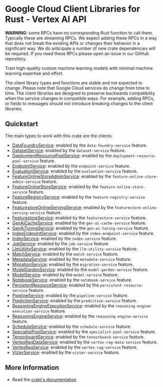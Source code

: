 # Google Cloud Client Libraries for Rust - Vertex AI API

<!-- Code generated by sidekick. DO NOT EDIT. -->


**WARNING:** some RPCs have no corresponding Rust function to call them.
Typically these are streaming RPCs. We expect adding these RPCs in a
way that does not break the existing APIs or changes their behavior in a
significant way. We do anticipate a number of new crate dependencies
will be required. If you need these RPCs please open an issue in our
GitHub repository.

Train high-quality custom machine learning models with minimal machine
learning expertise and effort.

The client library types and functions are stable and not expected to change.
Please note that Google Cloud services do change from time to time. The client
libraries are designed to preserve backwards compatibility when the service
changes in compatible ways. For example, adding RPCs, or fields to messages
should not introduce breaking changes to the client libraries.

## Quickstart

The main types to work with this crate are the clients:

- [DataFoundryService]: enabled by the `data-foundry-service` feature.
- [DatasetService]: enabled by the `dataset-service` feature.
- [DeploymentResourcePoolService]: enabled by the `deployment-resource-pool-service` feature.
- [EndpointService]: enabled by the `endpoint-service` feature.
- [EvaluationService]: enabled by the `evaluation-service` feature.
- [FeatureOnlineStoreAdminService]: enabled by the `feature-online-store-admin-service` feature.
- [FeatureOnlineStoreService]: enabled by the `feature-online-store-service` feature.
- [FeatureRegistryService]: enabled by the `feature-registry-service` feature.
- [FeaturestoreOnlineServingService]: enabled by the `featurestore-online-serving-service` feature.
- [FeaturestoreService]: enabled by the `featurestore-service` feature.
- [GenAiCacheService]: enabled by the `gen-ai-cache-service` feature.
- [GenAiTuningService]: enabled by the `gen-ai-tuning-service` feature.
- [IndexEndpointService]: enabled by the `index-endpoint-service` feature.
- [IndexService]: enabled by the `index-service` feature.
- [JobService]: enabled by the `job-service` feature.
- [LlmUtilityService]: enabled by the `llm-utility-service` feature.
- [MatchService]: enabled by the `match-service` feature.
- [MetadataService]: enabled by the `metadata-service` feature.
- [MigrationService]: enabled by the `migration-service` feature.
- [ModelGardenService]: enabled by the `model-garden-service` feature.
- [ModelService]: enabled by the `model-service` feature.
- [NotebookService]: enabled by the `notebook-service` feature.
- [PersistentResourceService]: enabled by the `persistent-resource-service` feature.
- [PipelineService]: enabled by the `pipeline-service` feature.
- [PredictionService]: enabled by the `prediction-service` feature.
- [ReasoningEngineExecutionService]: enabled by the `reasoning-engine-execution-service` feature.
- [ReasoningEngineService]: enabled by the `reasoning-engine-service` feature.
- [ScheduleService]: enabled by the `schedule-service` feature.
- [SpecialistPoolService]: enabled by the `specialist-pool-service` feature.
- [TensorboardService]: enabled by the `tensorboard-service` feature.
- [VertexRagDataService]: enabled by the `vertex-rag-data-service` feature.
- [VertexRagService]: enabled by the `vertex-rag-service` feature.
- [VizierService]: enabled by the `vizier-service` feature.

## More Information

- Read the [crate's documentation](https://docs.rs/google-cloud-aiplatform-v1/latest/google-cloud-aiplatform-v1)

[DataFoundryService]: https://docs.rs/google-cloud-aiplatform-v1/latest/google_cloud_aiplatform_v1/client/struct.DataFoundryService.html
[DatasetService]: https://docs.rs/google-cloud-aiplatform-v1/latest/google_cloud_aiplatform_v1/client/struct.DatasetService.html
[DeploymentResourcePoolService]: https://docs.rs/google-cloud-aiplatform-v1/latest/google_cloud_aiplatform_v1/client/struct.DeploymentResourcePoolService.html
[EndpointService]: https://docs.rs/google-cloud-aiplatform-v1/latest/google_cloud_aiplatform_v1/client/struct.EndpointService.html
[EvaluationService]: https://docs.rs/google-cloud-aiplatform-v1/latest/google_cloud_aiplatform_v1/client/struct.EvaluationService.html
[FeatureOnlineStoreAdminService]: https://docs.rs/google-cloud-aiplatform-v1/latest/google_cloud_aiplatform_v1/client/struct.FeatureOnlineStoreAdminService.html
[FeatureOnlineStoreService]: https://docs.rs/google-cloud-aiplatform-v1/latest/google_cloud_aiplatform_v1/client/struct.FeatureOnlineStoreService.html
[FeatureRegistryService]: https://docs.rs/google-cloud-aiplatform-v1/latest/google_cloud_aiplatform_v1/client/struct.FeatureRegistryService.html
[FeaturestoreOnlineServingService]: https://docs.rs/google-cloud-aiplatform-v1/latest/google_cloud_aiplatform_v1/client/struct.FeaturestoreOnlineServingService.html
[FeaturestoreService]: https://docs.rs/google-cloud-aiplatform-v1/latest/google_cloud_aiplatform_v1/client/struct.FeaturestoreService.html
[GenAiCacheService]: https://docs.rs/google-cloud-aiplatform-v1/latest/google_cloud_aiplatform_v1/client/struct.GenAiCacheService.html
[GenAiTuningService]: https://docs.rs/google-cloud-aiplatform-v1/latest/google_cloud_aiplatform_v1/client/struct.GenAiTuningService.html
[IndexEndpointService]: https://docs.rs/google-cloud-aiplatform-v1/latest/google_cloud_aiplatform_v1/client/struct.IndexEndpointService.html
[IndexService]: https://docs.rs/google-cloud-aiplatform-v1/latest/google_cloud_aiplatform_v1/client/struct.IndexService.html
[JobService]: https://docs.rs/google-cloud-aiplatform-v1/latest/google_cloud_aiplatform_v1/client/struct.JobService.html
[LlmUtilityService]: https://docs.rs/google-cloud-aiplatform-v1/latest/google_cloud_aiplatform_v1/client/struct.LlmUtilityService.html
[MatchService]: https://docs.rs/google-cloud-aiplatform-v1/latest/google_cloud_aiplatform_v1/client/struct.MatchService.html
[MetadataService]: https://docs.rs/google-cloud-aiplatform-v1/latest/google_cloud_aiplatform_v1/client/struct.MetadataService.html
[MigrationService]: https://docs.rs/google-cloud-aiplatform-v1/latest/google_cloud_aiplatform_v1/client/struct.MigrationService.html
[ModelGardenService]: https://docs.rs/google-cloud-aiplatform-v1/latest/google_cloud_aiplatform_v1/client/struct.ModelGardenService.html
[ModelService]: https://docs.rs/google-cloud-aiplatform-v1/latest/google_cloud_aiplatform_v1/client/struct.ModelService.html
[NotebookService]: https://docs.rs/google-cloud-aiplatform-v1/latest/google_cloud_aiplatform_v1/client/struct.NotebookService.html
[PersistentResourceService]: https://docs.rs/google-cloud-aiplatform-v1/latest/google_cloud_aiplatform_v1/client/struct.PersistentResourceService.html
[PipelineService]: https://docs.rs/google-cloud-aiplatform-v1/latest/google_cloud_aiplatform_v1/client/struct.PipelineService.html
[PredictionService]: https://docs.rs/google-cloud-aiplatform-v1/latest/google_cloud_aiplatform_v1/client/struct.PredictionService.html
[ReasoningEngineExecutionService]: https://docs.rs/google-cloud-aiplatform-v1/latest/google_cloud_aiplatform_v1/client/struct.ReasoningEngineExecutionService.html
[ReasoningEngineService]: https://docs.rs/google-cloud-aiplatform-v1/latest/google_cloud_aiplatform_v1/client/struct.ReasoningEngineService.html
[ScheduleService]: https://docs.rs/google-cloud-aiplatform-v1/latest/google_cloud_aiplatform_v1/client/struct.ScheduleService.html
[SpecialistPoolService]: https://docs.rs/google-cloud-aiplatform-v1/latest/google_cloud_aiplatform_v1/client/struct.SpecialistPoolService.html
[TensorboardService]: https://docs.rs/google-cloud-aiplatform-v1/latest/google_cloud_aiplatform_v1/client/struct.TensorboardService.html
[VertexRagDataService]: https://docs.rs/google-cloud-aiplatform-v1/latest/google_cloud_aiplatform_v1/client/struct.VertexRagDataService.html
[VertexRagService]: https://docs.rs/google-cloud-aiplatform-v1/latest/google_cloud_aiplatform_v1/client/struct.VertexRagService.html
[VizierService]: https://docs.rs/google-cloud-aiplatform-v1/latest/google_cloud_aiplatform_v1/client/struct.VizierService.html
